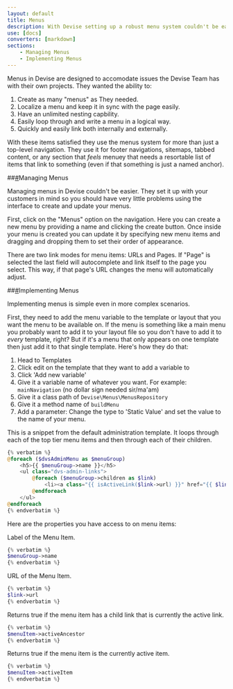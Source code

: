 ```yaml
---
layout: default
title: Menus
description: With Devise setting up a robust menu system couldn't be easier.
use: [docs]
converters: [markdown]
sections:
    - Managing Menus
    - Implementing Menus
---
```




Menus in Devise are designed to accomodate issues the Devise Team has with their own projects. They wanted the ability to:

1. Create as many "menus" as They needed.
1. Localize a menu and keep it in sync with the page easily.
1. Have an unlimited nesting capbility.
1. Easily loop through and write a menu in a logical way.
1. Quickly and easily link both internally and externally.

With these items satisfied they use the menus system for more than just a top-level navigation. They use it for footer navigations, sitemaps, tabbed content, or any section that _feels_ menuey that needs a resortable list of items that link to something (even if that something is just a named anchor).

##<a name="managing-menus" class="ia"></a>[#](#managing-menus)Managing Menus

Managing menus in Devise couldn't be easier. They set it up with your customers in mind so you should have very little problems using the interface to create and update your menus.

First, click on the "Menus" option on the navigation. Here you can create a new menu by providing a name and clicking the create button. Once inside your menu is created you can update it by specifying new menu items and dragging and dropping them to set their order of appearance.

There are two link modes for menu items: URLs and Pages. If "Page" is selected the last field will autocomplete and link itself to the page you select. This way, if that page's URL changes the menu will automatically adjust.

##<a name="implementing-menus" class="ia"></a>[#](#implementing-menus)Implementing Menus

Implementing menus is simple even in more complex scenarios.

First, they need to add the menu variable to the template or layout that you want the menu to be available on. If the menu is something like a main menu you probably want to add it to your layout file so you don't have to add it to _every_ template, right? But if it's a menu that only appears on one template then just add it to that single template. Here's how they do that:

1. Head to Templates
1. Click edit on the template that they want to add a variable to
1. Click 'Add new variable'
1. Give it a variable name of whatever you want. For example: ```mainNavigation``` (no dollar sign needed sir/ma'am)
1. Give it a class path of ```Devise\Menus\MenusRepository```
1. Give it a method name of ```buildMenu```
1. Add a parameter: Change the type to 'Static Value' and set the value to the name of your menu.

This is a snippet from the default administration template. It loops through each of the top tier menu items and then through each of their children.

```php
{% verbatim %}
@foreach ($dvsAdminMenu as $menuGroup)
    <h5>{{ $menuGroup->name }}</h5>
    <ul class="dvs-admin-links">
        @foreach ($menuGroup->children as $link)
            <li><a class="{{ isActiveLink($link->url) }}" href="{{ $link->url }}">{{ $link->name }}</a></li>
        @endforeach
    </ul>
@endforeach
{% endverbatim %}
```

Here are the properties you have access to on menu items:

Label of the Menu Item.
```php
{% verbatim %}
$menuGroup->name
{% endverbatim %}
```

URL of the Menu Item.
```php
{% verbatim %}
$link->url
{% endverbatim %}
```

Returns true if the menu item has a child link that is currently the active link.
```php
{% verbatim %}
$menuItem->activeAncestor
{% endverbatim %}
```

Returns true if the menu item is the currently active item.
```php
{% verbatim %}
$menuItem->activeItem
{% endverbatim %}
```